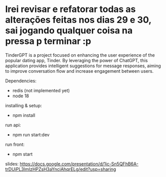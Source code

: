 # Irei revisar e refatorar todas as alterações feitas nos dias 29 e 30, sai jogando qualquer coisa na pressa p terminar :p

TinderGPT is a project focused on enhancing the user experience of the popular dating app, Tinder. By leveraging the power of ChatGPT, this application provides intelligent suggestions for message responses, aiming to improve conversation flow and increase engagement between users.

Dependencies:

- redis (not implemented yet)
- node 18

installing & setup:

- npm install

run api:

- npm run start:dev

run front:

- npm start

slides: https://docs.google.com/presentation/d/1jc-Sn5QFhB6A-trDUiPL3lmIzHPZsH3aYnciAhqrELg/edit?usp=sharing
